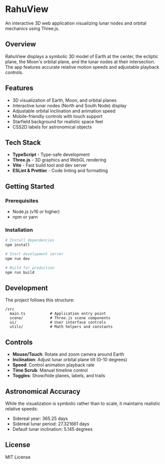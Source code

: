# RahuView

An interactive 3D web application visualizing lunar nodes and orbital mechanics using Three.js.

## Overview

RahuView displays a symbolic 3D model of Earth at the center, the ecliptic plane, the Moon's orbital plane, and the lunar nodes at their intersection. The app features accurate relative motion speeds and adjustable playback controls.

## Features

- 3D visualization of Earth, Moon, and orbital planes
- Interactive lunar nodes (North and South Node) display
- Adjustable orbital inclination and animation speed
- Mobile-friendly controls with touch support
- Starfield background for realistic space feel
- CSS2D labels for astronomical objects

## Tech Stack

- **TypeScript** - Type-safe development
- **Three.js** - 3D graphics and WebGL rendering
- **Vite** - Fast build tool and dev server
- **ESLint & Prettier** - Code linting and formatting

## Getting Started

### Prerequisites

- Node.js (v16 or higher)
- npm or yarn

### Installation

```bash
# Install dependencies
npm install

# Start development server
npm run dev

# Build for production
npm run build
```

## Development

The project follows this structure:

```
/src
  main.ts           # Application entry point
  scene/            # Three.js scene components
  ui/               # User interface controls
  utils/            # Math helpers and constants
```

## Controls

- **Mouse/Touch**: Rotate and zoom camera around Earth
- **Inclination**: Adjust lunar orbital plane tilt (0-10 degrees)
- **Speed**: Control animation playback rate
- **Time Scrub**: Manual timeline control
- **Toggles**: Show/hide planes, labels, and trails

## Astronomical Accuracy

While the visualization is symbolic rather than to scale, it maintains realistic relative speeds:
- Sidereal year: 365.25 days
- Sidereal lunar period: 27.321661 days
- Default lunar inclination: 5.145 degrees

## License

MIT License
